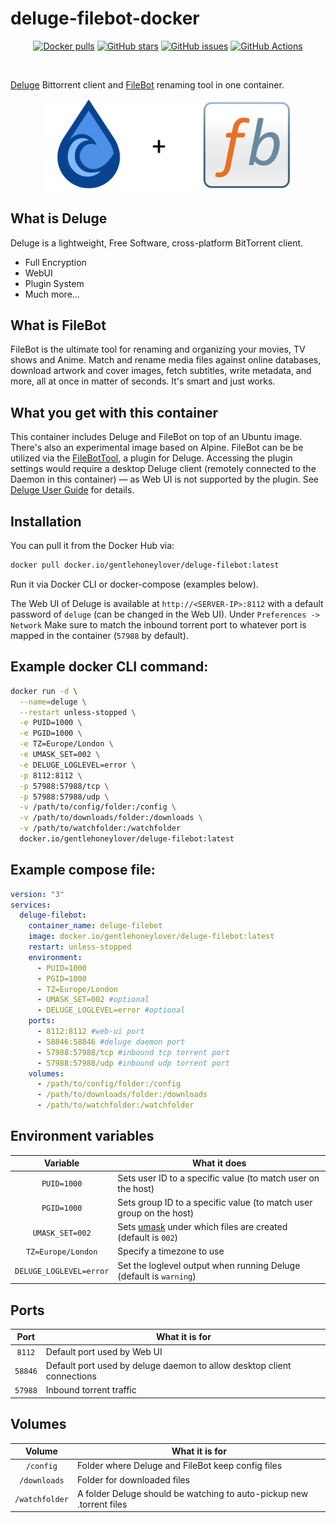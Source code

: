 # deluge-filebot-docker
<p align="center">
	<a href="https://hub.docker.com/r/gentlehoneylover/deluge-filebot/"><img alt="Docker pulls" src="https://img.shields.io/docker/pulls/gentlehoneylover/deluge-filebot?logo=docker&label=Docker%20pulls"></a>
	<a href="https://github.com/GentleHoneyLover/deluge-filebot-docker"><img alt="GitHub stars" src="https://img.shields.io/github/stars/gentlehoneylover/deluge-filebot-docker?logo=GitHub&label=GitHub%20stars&color=gold"></a>
	<a href="https://github.com/GentleHoneyLover/deluge-filebot-docker"><img alt="GitHub issues" src="https://img.shields.io/github/issues/gentlehoneylover/deluge-filebot-docker?logo=GitHub&label=GitHub%20issues"></a>
	<a href="https://actions-badge.atrox.dev/gentlehoneylover/deluge-filebot-docker/goto?ref=master"><img alt="GitHub Actions" src="https://img.shields.io/endpoint.svg?url=https%3A%2F%2Factions-badge.atrox.dev%2Fgentlehoneylover%2Fdeluge-filebot-docker%2Fbadge%3Fref%3Dmaster&style=flat" /></a>
</p><br>

[Deluge](https://deluge-torrent.org]) Bittorrent client and [FileBot](http://www.filebot.net/) renaming tool in one container. 

<p align="center">
  <img width="400" src="https://raw.githubusercontent.com/GentleHoneyLover/deluge-filebot-docker/master/logo.png" alt="Deluge + FileBot"><br>
</p>

## What is Deluge
Deluge is a lightweight, Free Software, cross-platform BitTorrent client.
- Full Encryption
- WebUI
- Plugin System
- Much more...

## What is FileBot
FileBot is the ultimate tool for renaming and organizing your movies, TV shows and Anime. Match and rename media files against online databases, download artwork and cover images, fetch subtitles, write metadata, and more, all at once in matter of seconds. It's smart and just works.

## What you get with this container
This container includes Deluge and FileBot on top of an Ubuntu image. There's also an experimental image based on Alpine. FileBot can be be utilized via the [FileBotTool](https://github.com/Laharah/deluge-FileBotTool), a plugin for Deluge. Accessing the plugin settings would require a desktop Deluge client (remotely connected to the Daemon in this container) — as Web UI is not supported by the plugin. See [Deluge User Guide](https://dev.deluge-torrent.org/wiki/UserGuide) for details.

## Installation
You can pull it from the Docker Hub via:
```sh
docker pull docker.io/gentlehoneylover/deluge-filebot:latest
```
Run it via Docker CLI or docker-compose (examples below).

The Web UI of Deluge is available at `http://<SERVER-IP>:8112` with a default password of `deluge` (can be changed in the Web UI).
Under `Preferences -> Network` Make sure to match the inbound torrent port to whatever port is mapped in the container (`57988` by default).

## Example docker CLI command:
```sh
docker run -d \
  --name=deluge \
  --restart unless-stopped \
  -e PUID=1000 \
  -e PGID=1000 \
  -e TZ=Europe/London \
  -e UMASK_SET=002 \
  -e DELUGE_LOGLEVEL=error \
  -p 8112:8112 \
  -p 57988:57988/tcp \
  -p 57988:57988/udp \
  -v /path/to/config/folder:/config \
  -v /path/to/downloads/folder:/downloads \
  -v /path/to/watchfolder:/watchfolder
  docker.io/gentlehoneylover/deluge-filebot:latest
```

## Example compose file:
```yaml
version: "3"
services:
  deluge-filebot:
    container_name: deluge-filebot
    image: docker.io/gentlehoneylover/deluge-filebot:latest
    restart: unless-stopped
    environment:
      - PUID=1000
      - PGID=1000
      - TZ=Europe/London
      - UMASK_SET=002 #optional
      - DELUGE_LOGLEVEL=error #optional
    ports:
      - 8112:8112 #web-ui port 
      - 58846:58846 #deluge daemon port
      - 57988:57988/tcp #inbound tcp torrent port
      - 57988:57988/udp #inbound udp torrent port
    volumes:
      - /path/to/config/folder:/config
      - /path/to/downloads/folder:/downloads
      - /path/to/watchfolder:/watchfolder
```

## Environment variables
|        Variable         | What it does                                                                                       |
| :---------------------: | -------------------------------------------------------------------------------------------------- |
|       `PUID=1000`       | Sets user ID to a specific value (to match user on the host)                                       |
|       `PGID=1000`       | Sets group ID to a specific value (to match user group on the host)                                |
|     `UMASK_SET=002`     | Sets [umask](https://en.wikipedia.org/wiki/Umask) under which files are created (default is `002`) |
|   `TZ=Europe/London`    | Specify a timezone to use                                                                          |
| `DELUGE_LOGLEVEL=error` | Set the loglevel output when running Deluge (default is `warning`)                                 |

## Ports
|  Port   | What it is for                                                         |
| :-----: | ---------------------------------------------------------------------- |
| `8112`  | Default port used by Web UI                                            |
| `58846` | Default port used by deluge daemon to allow desktop client connections |
| `57988` | Inbound torrent traffic                                                |

## Volumes
|     Volume     | What it is for                                                       |
| :------------: | -------------------------------------------------------------------- |
|   `/config`    | Folder where Deluge and FileBot keep config files                    |
|  `/downloads`  | Folder for downloaded files                                          |
| `/watchfolder` | A folder Deluge should be watching to auto-pickup new .torrent files |